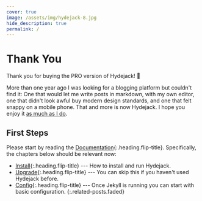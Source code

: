 ```yaml
---
cover: true
image: /assets/img/hydejack-8.jpg
hide_description: true
permalink: /
---
```


# Thank You
Thank you for buying the PRO version of Hydejack! 🎉

More than one year ago I was looking for a blogging platform but couldn't find it:
One that would let me write posts in markdown, with my own editor, one that didn't look awful buy modern design standards, and one that felt snappy on a mobile phone.
That and more is now Hydejack. I hope you enjoy it [as much as I do](https://qwtel.com/).

## First Steps
Please start by reading the [Documentation]{:.heading.flip-title}.
Specifically, the chapters below should be relevant now:

* [Install]{:.heading.flip-title} --- How to install and run Hydejack.
* [Upgrade]{:.heading.flip-title} --- You can skip this if you haven't used Hydejack before.
* [Config]{:.heading.flip-title} --- Once Jekyll is running you can start with basic configuration.
{:.related-posts.faded}

[documentation]: docs/8.0.0-beta.9/README.md
[install]: docs/8.0.0-beta.9/install.md
[upgrade]: docs/8.0.0-beta.9/upgrade.md
[config]: docs/8.0.0-beta.9/config.md
